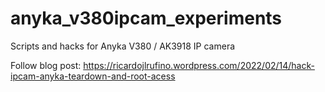 # anyka_v380ipcam_experiments
Scripts and hacks for Anyka V380 / AK3918 IP camera

Follow blog post: https://ricardojlrufino.wordpress.com/2022/02/14/hack-ipcam-anyka-teardown-and-root-acess
